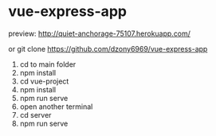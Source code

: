 # vue-express-app
preview: http://quiet-anchorage-75107.herokuapp.com/

or 
git clone https://github.com/dzony6969/vue-express-app

1. cd to main folder
2. npm install 
3. cd vue-project
4. npm install 
5. npm run serve
6. open another terminal
7. cd server
8. npm run serve
